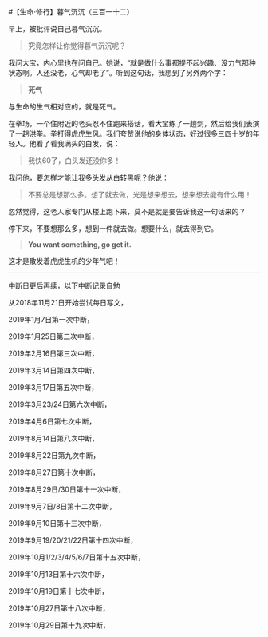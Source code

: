 #【生命⋅修行】暮气沉沉（三百一十二）

早上，被批评说自己暮气沉沉。

> 究竟怎样让你觉得暮气沉沉呢？	

我问大宝，内心里也在问自己。她说，“就是做什么事都提不起兴趣、没力气那种状态啊。人还没老，心气却老了”。听到这句话，我想到了另外两个字：

> **死气**

与生命的生气相对应的，就是死气。

在拳场，一个住附近的老头忍不住跑来搭话，看大宝练了一趟剑，然后给我们表演了一趟洪拳。拳打得虎虎生风。我们夸赞说他的身体状态，好过很多三四十岁的年轻人。他看了看我满头的白发，说：

> 我快60了，白头发还没你多！

我问他，要怎样才能让我多头发从白转黑呢？他说：

> 不要总是想那么多。想了就去做，光是想来想去，想来想去能有什么用！

忽然觉得，这老人家专门从楼上跑下来，莫不是就是要告诉我这一句话来的？

停下来，不要想那么多，想到一件就去做。想要什么，就去得到它。

> **You want something, go get it.**

这才是散发着虎虎生机的少年气吧！

----

中断日更后再续，以下中断记录自勉

从2018年11月21日开始尝试每日写文，

2019年1月7日第一次中断，

2019年1月25日第二次中断，

2019年2月16日第三次中断，

2019年3月14日第四次中断，

2019年3月17日第五次中断，

2019年3月23/24日第六次中断，

2019年4月6日第七次中断，

2019年8月14日第八次中断，

2019年8月22日第九次中断，

2019年8月27日第十次中断，

2019年8月29日/30日第十一次中断，

2019年9月7日/8日第十二次中断，

2019年9月10日第十三次中断，

2019年9月19/20/21/22日第十四次中断，

2019年10月1/2/3/4/5/6/7日第十五次中断，

2019年10月13日第十六次中断，

2019年10月19日第十七次中断，

2019年10月27日第十八次中断，

2019年10月29日第十九次中断，